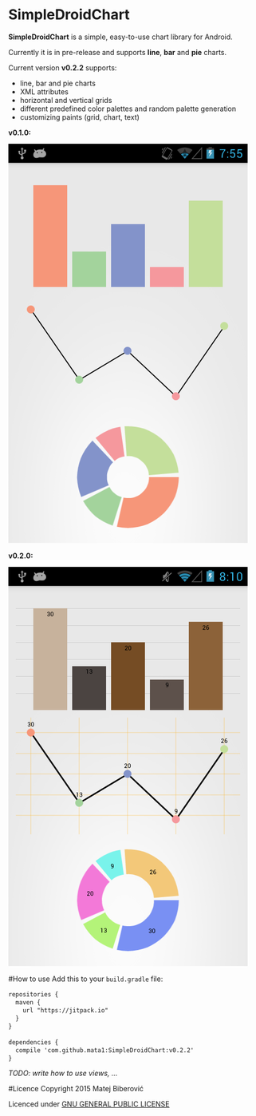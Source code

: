 # SimpleDroidChart
**SimpleDroidChart** is a simple, easy-to-use chart library for Android.

Currently it is in pre-release and supports **line**, **bar** and **pie** charts.

Current version **v0.2.2** supports:
* line, bar and pie charts
* XML attributes
* horizontal and vertical grids
* different predefined color palettes and random palette generation
* customizing paints (grid, chart, text)

**v0.1.0:**

![ScreenShot](https://github.com/mata1/SimpleDroidChart/blob/master/screenshots/v0.1.0.png)

**v0.2.0:**

![ScreenShot](https://github.com/mata1/SimpleDroidChart/blob/master/screenshots/v0.2.0.png)

#How to use
Add this to your `build.gradle` file:
```
repositories {
  maven {
    url "https://jitpack.io"
  }
}

dependencies {
  compile 'com.github.mata1:SimpleDroidChart:v0.2.2'
}
```

*TODO: write how to use views, ...* 

#Licence
Copyright 2015 Matej Biberović

Licenced under  [GNU GENERAL PUBLIC LICENSE](https://www.gnu.org/licenses/gpl-2.0.html)

